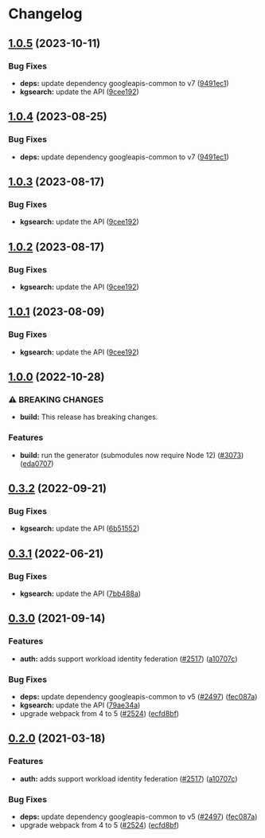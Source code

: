 # Changelog

## [1.0.5](https://github.com/googleapis/google-api-nodejs-client/compare/kgsearch-v1.0.4...kgsearch-v1.0.5) (2023-10-11)


### Bug Fixes

* **deps:** update dependency googleapis-common to v7 ([9491ec1](https://github.com/googleapis/google-api-nodejs-client/commit/9491ec1cdc3c413e7d73edcfcd59cf5c28a7c855))
* **kgsearch:** update the API ([9cee192](https://github.com/googleapis/google-api-nodejs-client/commit/9cee192c083e98dca098ba829f41eae6743abfaf))

## [1.0.4](https://github.com/googleapis/google-api-nodejs-client/compare/kgsearch-v1.0.3...kgsearch-v1.0.4) (2023-08-25)


### Bug Fixes

* **deps:** update dependency googleapis-common to v7 ([9491ec1](https://github.com/googleapis/google-api-nodejs-client/commit/9491ec1cdc3c413e7d73edcfcd59cf5c28a7c855))

## [1.0.3](https://github.com/googleapis/google-api-nodejs-client/compare/kgsearch-v1.0.2...kgsearch-v1.0.3) (2023-08-17)


### Bug Fixes

* **kgsearch:** update the API ([9cee192](https://github.com/googleapis/google-api-nodejs-client/commit/9cee192c083e98dca098ba829f41eae6743abfaf))

## [1.0.2](https://github.com/googleapis/google-api-nodejs-client/compare/kgsearch-v1.0.1...kgsearch-v1.0.2) (2023-08-17)


### Bug Fixes

* **kgsearch:** update the API ([9cee192](https://github.com/googleapis/google-api-nodejs-client/commit/9cee192c083e98dca098ba829f41eae6743abfaf))

## [1.0.1](https://github.com/googleapis/google-api-nodejs-client/compare/kgsearch-v1.0.0...kgsearch-v1.0.1) (2023-08-09)


### Bug Fixes

* **kgsearch:** update the API ([9cee192](https://github.com/googleapis/google-api-nodejs-client/commit/9cee192c083e98dca098ba829f41eae6743abfaf))

## [1.0.0](https://github.com/googleapis/google-api-nodejs-client/compare/kgsearch-v0.3.2...kgsearch-v1.0.0) (2022-10-28)


### ⚠ BREAKING CHANGES

* **build:** This release has breaking changes.

### Features

* **build:** run the generator (submodules now require Node 12) ([#3073](https://github.com/googleapis/google-api-nodejs-client/issues/3073)) ([eda0707](https://github.com/googleapis/google-api-nodejs-client/commit/eda07079dadab46a80b6f9ede618f4f43030169e))

## [0.3.2](https://github.com/googleapis/google-api-nodejs-client/compare/kgsearch-v0.3.1...kgsearch-v0.3.2) (2022-09-21)


### Bug Fixes

* **kgsearch:** update the API ([6b51552](https://github.com/googleapis/google-api-nodejs-client/commit/6b515524f33f1dee735199f5df43828c006e6798))

## [0.3.1](https://github.com/googleapis/google-api-nodejs-client/compare/kgsearch-v0.3.0...kgsearch-v0.3.1) (2022-06-21)


### Bug Fixes

* **kgsearch:** update the API ([7bb488a](https://github.com/googleapis/google-api-nodejs-client/commit/7bb488a119e085afcde3ff0a12f7a017c876e30d))

## [0.3.0](https://www.github.com/googleapis/google-api-nodejs-client/compare/kgsearch-v0.2.0...kgsearch-v0.3.0) (2021-09-14)


### Features

* **auth:** adds support workload identity federation ([#2517](https://www.github.com/googleapis/google-api-nodejs-client/issues/2517)) ([a10707c](https://www.github.com/googleapis/google-api-nodejs-client/commit/a10707c477759e7c9ef6360a2fe800856fb600c1))


### Bug Fixes

* **deps:** update dependency googleapis-common to v5 ([#2497](https://www.github.com/googleapis/google-api-nodejs-client/issues/2497)) ([fec087a](https://www.github.com/googleapis/google-api-nodejs-client/commit/fec087abcf3d994dd41c3ffa0a0c12b1f9f09dae))
* **kgsearch:** update the API ([79ae34a](https://www.github.com/googleapis/google-api-nodejs-client/commit/79ae34a560e47af0a95aac44257e17b81df99bec))
* upgrade webpack from 4 to 5  ([#2524](https://www.github.com/googleapis/google-api-nodejs-client/issues/2524)) ([ecfd8bf](https://www.github.com/googleapis/google-api-nodejs-client/commit/ecfd8bfcd06e1beabff7ec9a8c4000222379eb8d))

## [0.2.0](https://www.github.com/googleapis/google-api-nodejs-client/compare/kgsearch-v0.1.0...kgsearch-v0.2.0) (2021-03-18)


### Features

* **auth:** adds support workload identity federation ([#2517](https://www.github.com/googleapis/google-api-nodejs-client/issues/2517)) ([a10707c](https://www.github.com/googleapis/google-api-nodejs-client/commit/a10707c477759e7c9ef6360a2fe800856fb600c1))


### Bug Fixes

* **deps:** update dependency googleapis-common to v5 ([#2497](https://www.github.com/googleapis/google-api-nodejs-client/issues/2497)) ([fec087a](https://www.github.com/googleapis/google-api-nodejs-client/commit/fec087abcf3d994dd41c3ffa0a0c12b1f9f09dae))
* upgrade webpack from 4 to 5  ([#2524](https://www.github.com/googleapis/google-api-nodejs-client/issues/2524)) ([ecfd8bf](https://www.github.com/googleapis/google-api-nodejs-client/commit/ecfd8bfcd06e1beabff7ec9a8c4000222379eb8d))
